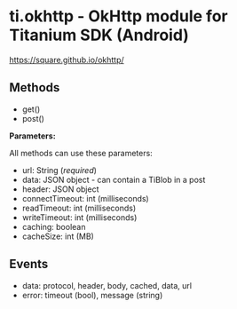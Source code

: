 # ti.okhttp - OkHttp module for Titanium SDK (Android)

https://square.github.io/okhttp/

## Methods

* get()
* post()

<b>Parameters:</b>

All methods can use these parameters:

* url: String (*required*)
* data: JSON object - can contain a TiBlob in a post
* header: JSON object
* connectTimeout: int (milliseconds)
* readTimeout: int (milliseconds)
* writeTimeout: int (milliseconds)
* caching: boolean
* cacheSize: int (MB)

## Events

* data: protocol, header, body, cached, data, url
* error: timeout (bool), message (string)
